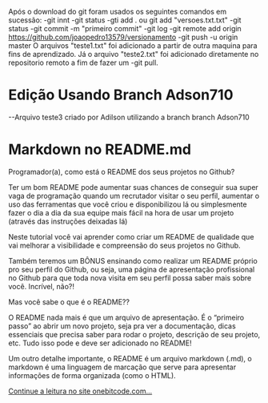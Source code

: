 Após o download do git foram usados os seguintes comandos em sucessão:
-git innt 
-git status
-gti add . ou git add "versoes.txt.txt"
-git status
-git commit -m "primeiro commit"
-git log
-git remote add origin https://github.com/joaopedro13579/versionamento
-git push -u origin master
O arquivos "teste1.txt" foi adicionado a partir de outra maquina para fins de aprendizado.
Já o arquivo "teste2.txt" foi adicionado diretamente no repositorio remoto a fim de fazer um -git pull.

# Edição Usando Branch Adson710

--Arquivo teste3 criado por Adilson utilizando a branch branch Adson710


# Markdown no README.md

Programador(a), como está o README dos seus projetos no Github?

Ter um bom README pode aumentar suas chances de conseguir sua super vaga de programação quando um recrutador visitar o seu perfil, aumentar o uso das ferramentas que você criou e disponibilizou lá ou simplesmente fazer o dia a dia da sua equipe mais fácil na hora de usar um projeto (através das instruções deixadas lá)

Neste tutorial você vai aprender como criar um README de qualidade que vai melhorar a visibilidade e compreensão do seus projetos no Github.

Também teremos um BÔNUS ensinando como realizar um README próprio pro seu perfil do Github, ou seja, uma página de apresentação profissional no Github para que toda nova visita em seu perfil possa saber mais sobre você. Incrível, não?!

Mas você sabe o que é o README??

O README nada mais é que um arquivo de apresentação. É o “primeiro passo” ao abrir um novo projeto, seja pra ver a documentação, dicas essenciais que precisa saber para rodar o projeto, descrição de seu projeto, etc. Tudo isso pode e deve ser adicionado no README!

Um outro detalhe importante, o README é um arquivo markdown (.md), o markdown é uma linguagem de marcação que serve para apresentar informações de forma organizada (como o HTML).

<a href="https://onebitcode.com/como-criar-um-readme-incrivel-para-seus-projetos-e-perfil-no-github/">Continue a leitura no site onebitcode.com...</a>
		
